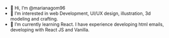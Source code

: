 - 👋 Hi, I’m @marianagom96
- 👀 I’m interested in web Development, UI/UX design, illustration, 3d modeling and crafting.
- 🌱 I’m currently learning React. I have experience developing html emails, developing with React JS and Vanilla. 
<!---
marianagom96/marianagom96 is a ✨ special ✨ repository because its `README.md` (this file) appears on your GitHub profile.
You can click the Preview link to take a look at your changes.
--->
